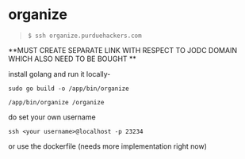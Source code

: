 
# organize


>`$ ssh organize.purduehackers.com`

**MUST CREATE SEPARATE LINK WITH RESPECT TO JODC DOMAIN WHICH ALSO NEED TO BE BOUGHT
**


install golang and run it locally-

`sudo go build -o /app/bin/organize`

`/app/bin/organize /organize`

do set your own username

`ssh <your username>@localhost -p 23234`

or use the dockerfile (needs more implementation right now)

